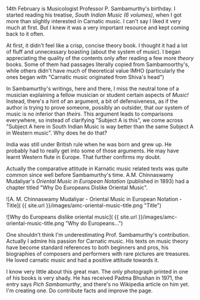 <!---

Also spelled Samba*moorthy*.

Treatise: South Indian music (6 volumes)
Great composers, Great musicians, Flute, Syama Sastry.

Some contemporary theorists contradict Sambamurthy's stance on 22 shrutis (Arvindh Krishnaswamy, Madhumohan Komaragiri)

His contribution to Carnatic music very valuable.


1971 list of Padma Bhushan awardees has a *Pich Sambamoorthy*
<https://en.wikipedia.org/wiki/List_of_Padma_Bhushan_award_recipients_%281970%E2%80%9379%29#1971>
No Wikipedia page yet.

T. M. Krishna has written a book in 1999?
<https://en.wikipedia.org/wiki/T._M._Krishna#Professor_P._Sambamoorthy_.281999.29>

In 2001, Jayashri, along with Sanjay Subrahmanyan and T. M. Krishna wrote the book 'Prof. Sambamoorthy, the visionary musicologist', detailing the life and times of Prof.Sambamoorthy – eminent Indian musicologist. The book was published to commemorate his birth centenary.
<https://en.wikipedia.org/wiki/Bombay_Jayashri#Passing_on_an_inheritance>


High quality writing. Technical. Knowledge in various systems.

Bit defensive. Always comparative. (So were other musicologiest in british raj era)

<https://en.wikipedia.org/wiki/Madras_Music_Academy>

> Books on both music and other general subjects donated by the families of late Prof. P. Sambamoorthy...

-->

14th February is Musicologist Professor P. Sambamurthy's birthday. I started reading his treatise, *South Indian Music (6 volumes)*, when I got more than slightly interested in Carnatic music. I can't say I liked it very much at first. But I knew it was a very important resource and kept coming back to it often.

At first, it didn't feel like a crisp, concise theory book. I thought it had a lot of fluff and unnecessary boasting (about the system of music). I began appreciating the quality of the contents only after reading a few more *theory* books. Some of them had passages literally copied from Sambamoorthy's, while others didn't have much of theoretical value IMHO (particularly the ones began with "Carnatic music originated from Shiva's head")

In Sambamurthy's writings, here and there, I miss the neutral tone of a musician explaining a fellow musician or student certain aspects of *Music!* Instead, there's a hint of an argument, a bit of defensiveness, as if the author is trying to prove someone, possibly an outsider, that *our* system of music is no inferior than *theirs*. This argument leads to comparisons everywhere, so instead of clarifying "Subject A is this", we come across "Subject A here in South Indian Music is way better than the same Subject A in Western music". Why does he do that?

India was still under British rule when he was born and grew up. He probably had to really get into some of those arguments. He may have learnt Western flute in Europe. That further confirms my doubt.

Actually the comparative attitude in Karnatic music related texts was quite common since well before Sambamurthy's time. A.M. Chinnaswamy Mudaliyar's *Oriental Music in European Notation* (published in 1893) had a chapter titled "Why Do Europeans Dislike Oriental Music".

![A. M. Chinnaswamy Mudaliyar - Oriental Music in European Notation - Title]( {{ site.url }}/images/amc-oriental-music-title.png "Title")

![Why do Europeans dislike oriental music]( {{ site.url }}/images/amc-oriental-music-title.png "Why do Europeans...")

One shouldn't think I'm underestimating Prof. Sambamurthy's contribution. Actually I admire his passion for Carnatic music. His texts on music theory have become standard references to both beginners and pros, his biographies of composers and performers with rare pictures are treasures. He loved carnatic music and had a positive attitude towards it. 

I know very little about this great man. The only photograph printed in one of his books is very shady. He has received Padma Bhushan in 1971, the entry says *Pich Sambamurthy*, and there's no Wikipedia article on him yet. I'm creating one. Do contribute facts and improve the page.
